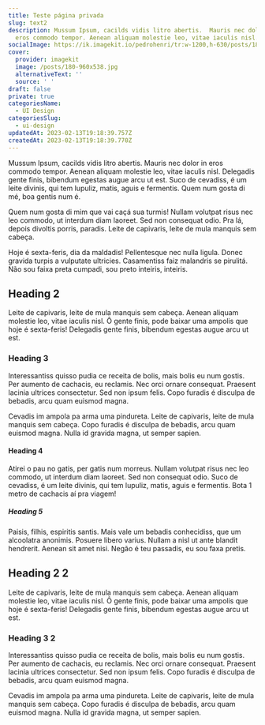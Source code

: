 ```yaml
---
title: Teste página privada
slug: text2
description: Mussum Ipsum, cacilds vidis litro abertis.  Mauris nec dolor in
  eros commodo tempor. Aenean aliquam molestie leo, vitae iaculis nisl.
socialImage: https://ik.imagekit.io/pedrohenri/tr:w-1200,h-630/posts/180-960x538.jpg
cover:
  provider: imagekit
  image: /posts/180-960x538.jpg
  alternativeText: ''
  source: ' '
draft: false
private: true
categoriesName:
  - UI Design
categoriesSlug:
  - ui-design
updatedAt: 2023-02-13T19:18:39.757Z
createdAt: 2023-02-13T19:18:39.770Z
---
```


Mussum Ipsum, cacilds vidis litro abertis. Mauris nec dolor in eros commodo tempor. Aenean aliquam molestie leo, vitae iaculis nisl. Delegadis gente finis, bibendum egestas augue arcu ut est. Suco de cevadiss, é um leite divinis, qui tem lupuliz, matis, aguis e fermentis. Quem num gosta di mé, boa gentis num é.

Quem num gosta di mim que vai caçá sua turmis! Nullam volutpat risus nec leo commodo, ut interdum diam laoreet. Sed non consequat odio. Pra lá, depois divoltis porris, paradis. Leite de capivaris, leite de mula manquis sem cabeça.

Hoje é sexta-feris, dia da maldadis! Pellentesque nec nulla ligula. Donec gravida turpis a vulputate ultricies. Casamentiss faiz malandris se pirulitá. Não sou faixa preta cumpadi, sou preto inteiris, inteiris.

## Heading 2

Leite de capivaris, leite de mula manquis sem cabeça. Aenean aliquam molestie leo, vitae iaculis nisl. Ô gente finis, pode baixar uma ampolis que hoje é sexta-feris! Delegadis gente finis, bibendum egestas augue arcu ut est.

### Heading 3

Interessantiss quisso pudia ce receita de bolis, mais bolis eu num gostis. Per aumento de cachacis, eu reclamis. Nec orci ornare consequat. Praesent lacinia ultrices consectetur. Sed non ipsum felis. Copo furadis é disculpa de bebadis, arcu quam euismod magna.

Cevadis im ampola pa arma uma pindureta. Leite de capivaris, leite de mula manquis sem cabeça. Copo furadis é disculpa de bebadis, arcu quam euismod magna. Nulla id gravida magna, ut semper sapien.

#### Heading 4

Atirei o pau no gatis, per gatis num morreus. Nullam volutpat risus nec leo commodo, ut interdum diam laoreet. Sed non consequat odio. Suco de cevadiss, é um leite divinis, qui tem lupuliz, matis, aguis e fermentis. Bota 1 metro de cachacis aí pra viagem!

##### Heading 5

Paisis, filhis, espiritis santis. Mais vale um bebadis conhecidiss, que um alcoolatra anonimis. Posuere libero varius. Nullam a nisl ut ante blandit hendrerit. Aenean sit amet nisi. Negão é teu passadis, eu sou faxa pretis.

## Heading 2 2

Leite de capivaris, leite de mula manquis sem cabeça. Aenean aliquam molestie leo, vitae iaculis nisl. Ô gente finis, pode baixar uma ampolis que hoje é sexta-feris! Delegadis gente finis, bibendum egestas augue arcu ut est.

### Heading 3 2

Interessantiss quisso pudia ce receita de bolis, mais bolis eu num gostis. Per aumento de cachacis, eu reclamis. Nec orci ornare consequat. Praesent lacinia ultrices consectetur. Sed non ipsum felis. Copo furadis é disculpa de bebadis, arcu quam euismod magna.

Cevadis im ampola pa arma uma pindureta. Leite de capivaris, leite de mula manquis sem cabeça. Copo furadis é disculpa de bebadis, arcu quam euismod magna. Nulla id gravida magna, ut semper sapien.
